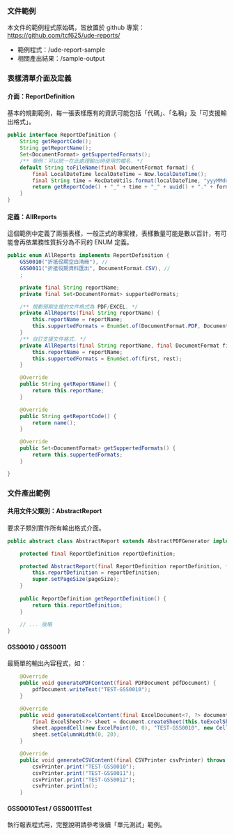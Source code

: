 ### 文件範例

本文件的範例程式原始碼，皆放置於 github 專案：https://github.com/tcf625/ude-reports/

  * 範例程式：/ude-report-sample
  * 相關產出結果：/sample-output

###  表樣清單介面及定義

#### 介面：ReportDefinition 

基本的規劃範例，每一張表樣應有的資訊可能包括「代碼」、「名稱」及「可支援輸出格式」。

``` java
public interface ReportDefinition {
    String getReportCode(); 
    String getReportName();
    Set<DocumentFormat> getSuppertedFormats();
    /** 舉例：可以統一在此處理輸出時使用的檔名. */
    default String toFileName(final DocumentFormat format) {
        final LocalDateTime localDateTime = Now.localDateTime();
        final String time = RocDateUtils.format(localDateTime, "yyyMMdd-h-m-s");
        return getReportCode() + "_" + time + "_" + uuid() + "." + format.getExtFileName();
    }
}
```

####  定義：AllReports

這個範例中定義了兩張表樣，一般正式的專案裡，表樣數量可能是數以百計，有可能會再依業務性質拆分為不同的 ENUM 定義。

``` java
public enum AllReports implements ReportDefinition {
    GSS0010("折抵役期空白清冊"), //
    GSS0011("折抵役期資料匯出", DocumentFormat.CSV), //
    ;

    private final String reportName;
    private final Set<DocumentFormat> suppertedFormats;

    /** 規劃預期支援的文件格式為 PDF/EXCEL. */
    private AllReports(final String reportName) {
        this.reportName = reportName;
        this.suppertedFormats = EnumSet.of(DocumentFormat.PDF, DocumentFormat.EXCEL);
    }
    /** 自訂支援文件格式. */ 
    private AllReports(final String reportName, final DocumentFormat first, final DocumentFormat... rest) {
        this.reportName = reportName;
        this.suppertedFormats = EnumSet.of(first, rest);
    }

    @Override
    public String getReportName() {
        return this.reportName;
    }

    @Override
    public String getReportCode() {
        return name();
    }

    @Override
    public Set<DocumentFormat> getSuppertedFormats() {
        return this.suppertedFormats;
    }

}
```

### 文件產出範例

#### 共用文件父類別：AbstractReport

要求子類別實作所有輸出格式介面。

``` java
public abstract class AbstractReport extends AbstractPDFGenerator implements ExcelGenerator, CSVGenerator {

    protected final ReportDefinition reportDefinition;

    protected AbstractReport(final ReportDefinition reportDefinition, final Rectangle pageSize) {
        this.reportDefinition = reportDefinition;
        super.setPageSize(pageSize);
    }
    
    public ReportDefinition getReportDefinition() {
        return this.reportDefinition;
    }
    
    // ... 後略
}
```

#### GSS0010 / GSS0011

最簡單的輸出內容程式，如：

``` java 
    @Override
    public void generatePDFContent(final PDFDocument pdfDocument) {
        pdfDocument.writeText("TEST-GSS0010");
    }

    @Override
    public void generateExcelContent(final ExcelDocument<?, ?> document) {
        final ExcelSheet<?> sheet = document.createSheet(this.toExcelSheetName());
        sheet.appendCell(new ExcelPoint(0, 0), "TEST-GSS0010", new CellFormat(Border.BOX));
        sheet.setColumnWidth(0, 20);
    }

    @Override
    public void generateCSVContent(final CSVPrinter csvPrinter) throws IOException {
        csvPrinter.print("TEST-GSS0010");
        csvPrinter.print("TEST-GSS0011");
        csvPrinter.print("TEST-GSS0012");
        csvPrinter.println();
    }
```

#### GSS0010Test / GSS0011Test

   執行報表程式用，完整說明請參考後續「單元測試」範例。










